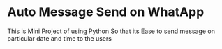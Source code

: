 # Auto Message Send on WhatApp
 This is Mini Project of using Python So that its Ease to send message on particular date and time to the users
